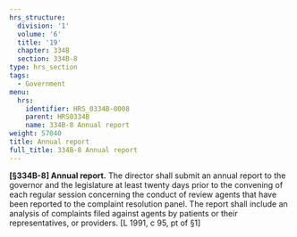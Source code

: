 ```yaml
---
hrs_structure:
  division: '1'
  volume: '6'
  title: '19'
  chapter: 334B
  section: 334B-8
type: hrs_section
tags:
  - Government
menu:
  hrs:
    identifier: HRS_0334B-0008
    parent: HRS0334B
    name: 334B-8 Annual report
weight: 57040
title: Annual report
full_title: 334B-8 Annual report
---
```

**[§334B-8] Annual report.** The director shall submit an annual report to the governor and the legislature at least twenty days prior to the convening of each regular session concerning the conduct of review agents that have been reported to the complaint resolution panel. The report shall include an analysis of complaints filed against agents by patients or their representatives, or providers. [L 1991, c 95, pt of §1]